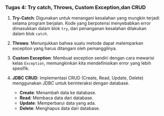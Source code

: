### Tugas 4: Try catch, Throws, Custom Exception,dan CRUD

1. **Try-Catch**: Digunakan untuk menangani kesalahan yang mungkin terjadi selama program berjalan. Kode yang berpotensi menyebabkan error dimasukkan dalam blok `try`, dan penanganan kesalahan dilakukan dalam blok `catch`.

2. **Throws**: Menunjukkan bahwa suatu metode dapat melemparkan exception yang harus ditangani oleh pemanggilnya.

3. **Custom Exception**: Membuat exception sendiri dengan cara mewarisi kelas `Exception`, memungkinkan kita mendefinisikan error yang lebih spesifik.

4. **JDBC CRUD**: Implementasi CRUD (Create, Read, Update, Delete) menggunakan JDBC untuk berinteraksi dengan database. 
   - **Create**: Menambah data ke database.
   - **Read**: Membaca data dari database.
   - **Update**: Memperbarui data yang ada.
   - **Delete**: Menghapus data dari database.
